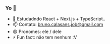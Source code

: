 ### Yo 👋

- 🌱 Estudadndo React + Next.js + TypeScript..
- 📫 Contato: bruno.calasans.job@gmail.com
- 😄 Pronomes: ele / dele
- ⚡ Fun fact: não tem nenhum :V
